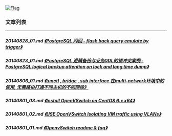<a rel=nofollow href=http://info.flagcounter.com/h9V1  ><img src=http://s03.flagcounter.com/count/h9V1/bg_FFFFFF/txt_000000/border_CCCCCC/columns_2/maxflags_12/viewers_0/labels_0/pageviews_0/flags_0/  alt=Flag Counter  border=0  ></a>
### 文章列表  
----  
##### 20140828_01.md   [《PostgreSQL 闪回 - flash back query emulate by trigger》](20140828_01.md)  
##### 20140823_01.md   [《PostgreSQL 逻辑备份与业务DDL的锁冲突案例 - PostgreSQL logical backup attention on lock and long time dump》](20140823_01.md)  
##### 20140806_01.md   [《tunctl , bridge , sub interface 在multi-network环境中的使用, 无需路由打通不同主机的不同网段》](20140806_01.md)  
##### 20140801_03.md   [《Install OpenVSwitch on CentOS 6.x x64》](20140801_03.md)  
##### 20140801_02.md   [《USE OpenVSwitch Isolating VM traffic using VLANs》](20140801_02.md)  
##### 20140801_01.md   [《OpenvSwitch readme & faq》](20140801_01.md)  
